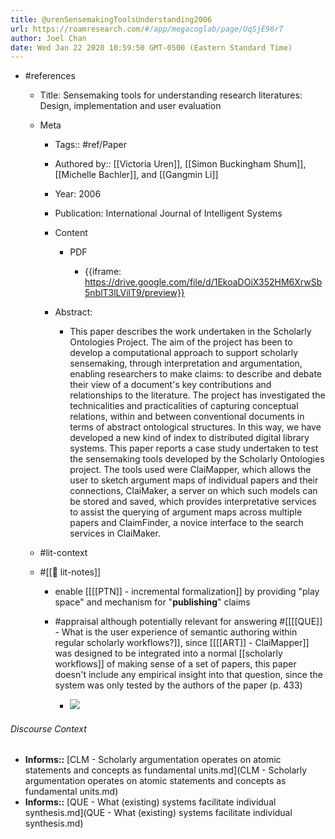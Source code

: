 ```yaml
---
title: @urenSensemakingToolsUnderstanding2006
url: https://roamresearch.com/#/app/megacoglab/page/UqSjE96rT
author: Joel Chan
date: Wed Jan 22 2020 10:59:50 GMT-0500 (Eastern Standard Time)
---
```


- #references

    - Title: Sensemaking tools for understanding research literatures: Design, implementation and user evaluation

    - Meta

        - Tags:: #ref/Paper

        - Authored by:: [[Victoria Uren]], [[Simon Buckingham Shum]], [[Michelle Bachler]], and [[Gangmin Li]]

        - Year: 2006

        - Publication: International Journal of Intelligent Systems

        - Content

            - PDF

                - {{iframe: https://drive.google.com/file/d/1EkoaDOiX352HM6XrwSb5nblT3lLVilT9/preview}}

        - Abstract:

            - This paper describes the work undertaken in the Scholarly Ontologies Project. The aim of the project has been to develop a computational approach to support scholarly sensemaking, through interpretation and argumentation, enabling researchers to make claims: to describe and debate their view of a document's key contributions and relationships to the literature. The project has investigated the technicalities and practicalities of capturing conceptual relations, within and between conventional documents in terms of abstract ontological structures. In this way, we have developed a new kind of index to distributed digital library systems. This paper reports a case study undertaken to test the sensemaking tools developed by the Scholarly Ontologies project. The tools used were ClaiMapper, which allows the user to sketch argument maps of individual papers and their connections, ClaiMaker, a server on which such models can be stored and saved, which provides interpretative services to assist the querying of argument maps across multiple papers and ClaimFinder, a novice interface to the search services in ClaiMaker.

    - #lit-context

    - #[[📝 lit-notes]]

        - enable [[[[PTN]] - incremental formalization]] by providing "play space" and mechanism for "**publishing**" claims

        - #appraisal although potentially relevant for answering #[[[[QUE]] - What is the user experience of semantic authoring within regular scholarly workflows?]], since [[[[ART]] - ClaiMapper]] was designed to be integrated into a normal [[scholarly workflows]] of making sense of a set of papers, this paper doesn't include any empirical insight into that question, since the system was only tested by the authors of the paper (p. 433)

            - ![](https://firebasestorage.googleapis.com/v0/b/firescript-577a2.appspot.com/o/imgs%2Fapp%2Fmegacoglab%2F32a9H4UqNk.png?alt=media&token=da8cd86a-c2e5-47c3-8170-a790df616d4e)

###### Discourse Context

- **Informs::** [CLM - Scholarly argumentation operates on atomic statements and concepts as fundamental units.md](CLM - Scholarly argumentation operates on atomic statements and concepts as fundamental units.md)
- **Informs::** [QUE - What (existing) systems facilitate individual synthesis.md](QUE - What (existing) systems facilitate individual synthesis.md)
